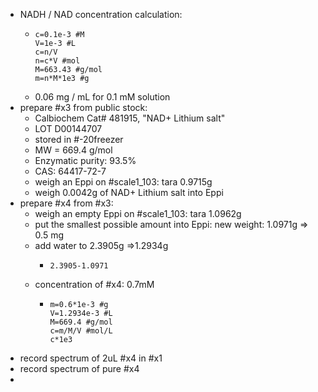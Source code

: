 - NADH / NAD concentration calculation:
	- ```calc
	  c=0.1e-3 #M
	  V=1e-3 #L
	  c=n/V
	  n=c*V #mol
	  M=663.43 #g/mol
	  m=n*M*1e3 #g
	  ```
	- 0.06 mg / mL for 0.1 mM solution
- prepare #x3 from public stock:
	- Calbiochem Cat# 481915, "NAD+ Lithium salt"
	- LOT D00144707
	- stored in #-20freezer
	- MW = 669.4 g/mol
	- Enzymatic purity: 93.5%
	- CAS: 64417-72-7
	- weigh an Eppi on #scale1_103: tara 0.9715g
	- weigh 0.0042g of NAD+ Lithium salt into Eppi
- prepare #x4 from #x3:
	- weigh an empty Eppi on #scale1_103: tara 1.0962g
	- put the smallest possible amount into Eppi: new weight: 1.0971g => 0.5 mg
	- add water to 2.3905g =>1.2934g
		- ```calc
		  2.3905-1.0971
		  ```
	- concentration of #x4: 0.7mM
		- ```calc
		  m=0.6*1e-3 #g
		  V=1.2934e-3 #L
		  M=669.4 #g/mol
		  c=m/M/V #mol/L
		  c*1e3
		  ```
- record spectrum of 2uL #x4 in #x1
- record spectrum of pure #x4
-